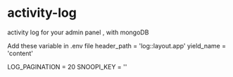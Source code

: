 # activity-log
activity log for your admin panel , with mongoDB

Add these variable in .env file
header_path = 'log::layout.app'
yield_name = 'content'

LOG_PAGINATION = 20
SNOOPI_KEY = ''